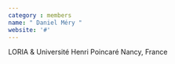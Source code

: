 ```yaml
---
category : members
name: " Daniel Méry " 
website: '#'
---
```

LORIA & Université Henri Poincaré
Nancy, France

